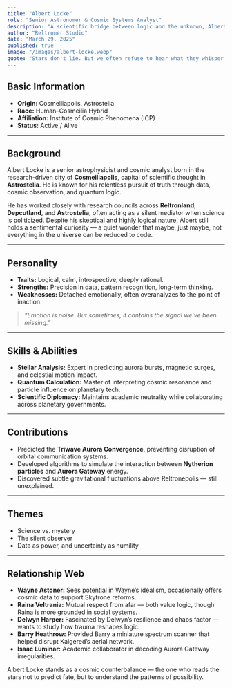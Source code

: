 ```yaml
---
title: "Albert Locke"
role: "Senior Astronomer & Cosmic Systems Analyst"
description: "A scientific bridge between logic and the unknown, Albert Locke tracks cosmic phenomena that shape technology and destiny in Asthortera."
author: "Reltroner Studio"
date: "March 29, 2025"
published: true
image: "/images/albert-locke.webp"
quote: "Stars don't lie. But we often refuse to hear what they whisper."
---
```


## Basic Information
- **Origin:** Cosmeiliapolis, Astrostelia  
- **Race:** Human–Cosmeilia Hybrid  
- **Affiliation:** Institute of Cosmic Phenomena (ICP)  
- **Status:** Active / Alive  

---

## Background
Albert Locke is a senior astrophysicist and cosmic analyst born in the research-driven city of **Cosmeiliapolis**, capital of scientific thought in **Astrostelia**. He is known for his relentless pursuit of truth through data, cosmic observation, and quantum logic.

He has worked closely with research councils across **Reltronland**, **Depcutland**, and **Astrostelia**, often acting as a silent mediator when science is politicized. Despite his skeptical and highly logical nature, Albert still holds a sentimental curiosity — a quiet wonder that maybe, just maybe, not everything in the universe can be reduced to code.

---

## Personality
- **Traits:** Logical, calm, introspective, deeply rational.
- **Strengths:** Precision in data, pattern recognition, long-term thinking.
- **Weaknesses:** Detached emotionally, often overanalyzes to the point of inaction.

> *“Emotion is noise. But sometimes, it contains the signal we’ve been missing.”*

---

## Skills & Abilities
- **Stellar Analysis:** Expert in predicting aurora bursts, magnetic surges, and celestial motion impact.
- **Quantum Calculation:** Master of interpreting cosmic resonance and particle influence on planetary tech.
- **Scientific Diplomacy:** Maintains academic neutrality while collaborating across planetary governments.

---

## Contributions
- Predicted the **Triwave Aurora Convergence**, preventing disruption of orbital communication systems.
- Developed algorithms to simulate the interaction between **Nytherion particles** and **Aurora Gateway** energy.
- Discovered subtle gravitational fluctuations above Reltronepolis — still unexplained.

---

## Themes
- Science vs. mystery  
- The silent observer  
- Data as power, and uncertainty as humility

---

## Relationship Web
- **Wayne Astoner:** Sees potential in Wayne’s idealism, occasionally offers cosmic data to support Skytrone reforms.
- **Raina Veltrania:** Mutual respect from afar — both value logic, though Raina is more grounded in social systems.
- **Delwyn Harper:** Fascinated by Delwyn’s resilience and chaos factor — wants to study how trauma reshapes logic.
- **Barry Heathrow:** Provided Barry a miniature spectrum scanner that helped disrupt Kalgered’s aerial network.
- **Isaac Luminar:** Academic collaborator in decoding Aurora Gateway irregularities.

Albert Locke stands as a cosmic counterbalance — the one who reads the stars not to predict fate, but to understand the patterns of possibility.
